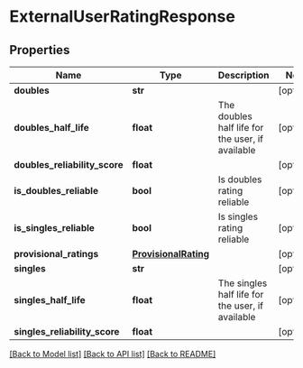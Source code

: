 # ExternalUserRatingResponse

## Properties
Name | Type | Description | Notes
------------ | ------------- | ------------- | -------------
**doubles** | **str** |  | [optional] 
**doubles_half_life** | **float** | The doubles half life for the user, if available | [optional] 
**doubles_reliability_score** | **float** |  | [optional] 
**is_doubles_reliable** | **bool** | Is doubles rating reliable | [optional] 
**is_singles_reliable** | **bool** | Is singles rating reliable | [optional] 
**provisional_ratings** | [**ProvisionalRating**](ProvisionalRating.md) |  | [optional] 
**singles** | **str** |  | [optional] 
**singles_half_life** | **float** | The singles half life for the user, if available | [optional] 
**singles_reliability_score** | **float** |  | [optional] 

[[Back to Model list]](../README.md#documentation-for-models) [[Back to API list]](../README.md#documentation-for-api-endpoints) [[Back to README]](../README.md)

